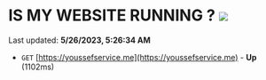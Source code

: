 # IS MY WEBSITE RUNNING ? [![](https://img.shields.io/static/v1?label=Sponsor&message=%E2%9D%A4&logo=GitHub&color=%23fe8e86)](https://github.com/sponsors/<username>)

Last updated: **5/26/2023, 5:26:34 AM**

- `GET` [https://youssefservice.me](https://youssefservice.me) - **Up** (1102ms)
